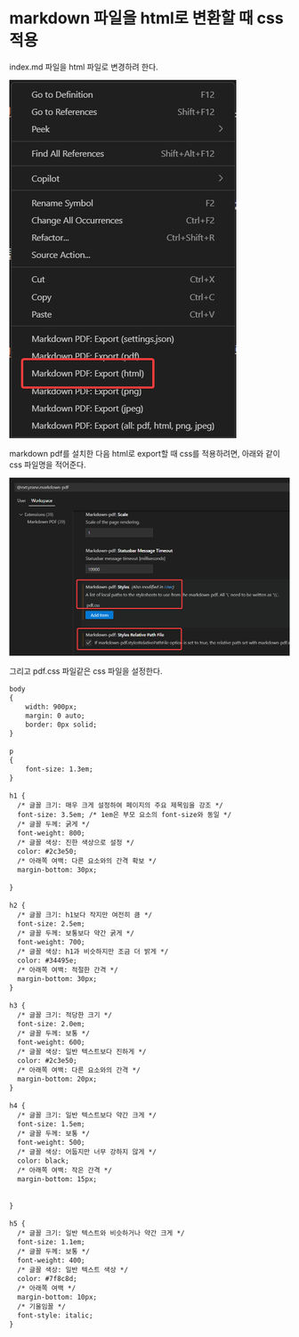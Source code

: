 # markdown 파일을 html로 변환할 때 css 적용

index.md 파일을 html 파일로 변경하려 한다.

![](img/20250601002430.png)

markdown pdf를 설치한 다음 html로 export할 때 css를 적용하려면, 아래와 같이 css 파일명을 적어준다.

![](img/20250601002611.png)

그리고  pdf.css 파일같은 css 파일을 설정한다.

```
body
{
    width: 900px;
    margin: 0 auto;
    border: 0px solid;
}

p
{
    font-size: 1.3em;
}

h1 {
  /* 글꼴 크기: 매우 크게 설정하여 페이지의 주요 제목임을 강조 */
  font-size: 3.5em; /* 1em은 부모 요소의 font-size와 동일 */
  /* 글꼴 두께: 굵게 */
  font-weight: 800;
  /* 글꼴 색상: 진한 색상으로 설정 */
  color: #2c3e50;
  /* 아래쪽 여백: 다른 요소와의 간격 확보 */
  margin-bottom: 30px;
  
}

h2 {
  /* 글꼴 크기: h1보다 작지만 여전히 큼 */
  font-size: 2.5em;
  /* 글꼴 두께: 보통보다 약간 굵게 */
  font-weight: 700;
  /* 글꼴 색상: h1과 비슷하지만 조금 더 밝게 */
  color: #34495e;
  /* 아래쪽 여백: 적절한 간격 */
  margin-bottom: 30px;
}  

h3 {
  /* 글꼴 크기: 적당한 크기 */
  font-size: 2.0em;
  /* 글꼴 두께: 보통 */
  font-weight: 600;
  /* 글꼴 색상: 일반 텍스트보다 진하게 */
  color: #2c3e50;
  /* 아래쪽 여백: 다른 요소와의 간격 */
  margin-bottom: 20px;  
}

h4 {
  /* 글꼴 크기: 일반 텍스트보다 약간 크게 */
  font-size: 1.5em;
  /* 글꼴 두께: 보통 */
  font-weight: 500;
  /* 글꼴 색상: 어둡지만 너무 강하지 않게 */
  color: black;
  /* 아래쪽 여백: 작은 간격 */
  margin-bottom: 15px;
  
  
}

h5 {
  /* 글꼴 크기: 일반 텍스트와 비슷하거나 약간 크게 */
  font-size: 1.1em;
  /* 글꼴 두께: 보통 */
  font-weight: 400;
  /* 글꼴 색상: 일반 텍스트 색상 */
  color: #7f8c8d;
  /* 아래쪽 여백 */
  margin-bottom: 10px;
  /* 기울임꼴 */
  font-style: italic;
}
```

